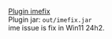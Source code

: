 [Plugin imefix](https://plugins.jetbrains.com/plugin/24138-imefix)  
Plugin jar: `out/imefix.jar`  
ime issue is fix in Win11 24h2.